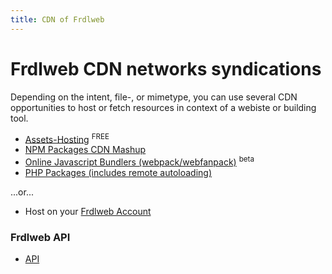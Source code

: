 ```yaml
---
title: CDN of Frdlweb
---
```


# Frdlweb CDN networks syndications

Depending on the intent, file-, or mimetype, you can use several CDN opportunities to host or fetch resources in context of a webiste or building tool.

+ [Assets-Hosting](cdn/asset-blob) <sup class="language-plaintext badge badge-success">FREE</sup>
+ [NPM Packages CDN Mashup](cdn/npm)
+ [Online Javascript Bundlers (webpack/webfanpack)](cdn/webpack) <sup class="language-plaintext badge badge-warning">beta</sup>
+ [PHP Packages (includes remote autoloading)](cdn/php)

...or...

+ Host on your [Frdlweb Account](https://frdl.ws)



### Frdlweb API

+ [API](https://apps.api.frdl.de/)
